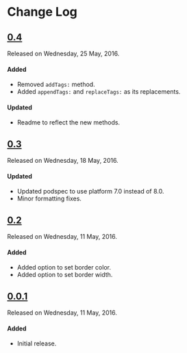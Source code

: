# Change Log

## [0.4](https://github.com/sudeepjaiswal/ASJTagsView/releases/tag/0.4)
Released on Wednesday, 25 May, 2016.

#### Added
* Removed `addTags:` method.
* Added `appendTags:` and `replaceTags:` as its replacements.

#### Updated
* Readme to reflect the new methods.

## [0.3](https://github.com/sudeepjaiswal/ASJTagsView/releases/tag/0.3)
Released on Wednesday, 18 May, 2016.

#### Updated
* Updated podspec to use platform 7.0 instead of 8.0.
* Minor formatting fixes.

## [0.2](https://github.com/sudeepjaiswal/ASJTagsView/releases/tag/0.2)
Released on Wednesday, 11 May, 2016.

#### Added
* Added option to set border color.
* Added option to set border width.

## [0.0.1](https://github.com/sudeepjaiswal/ASJTagsView/releases/tag/0.1)
Released on Wednesday, 11 May, 2016.

#### Added
* Initial release.
